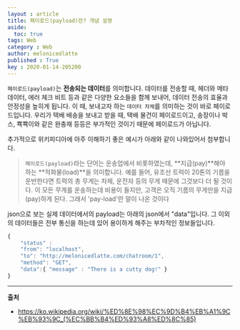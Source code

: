 ```yaml
---
layout : article
title: 페이로드(payload)란? 개념 설명
aside:
  toc: true
tags: Web
category : Web
author: melonicedlatte
published : True
key : 2020-01-14-205200
---
```




`페이로드(payload)`는 **전송되는 데이터**를 의미합니다. 데이터를 전송할 때, 헤더와 메타데이터, 에러 체크 비트 등과 같은 다양한 요소들을 함께 보내어, 데이터 전송의 효율과 안정성을 높히게 됩니다. 이 때, 보내고자 하는 `데이터 자체`를 의미하는 것이 바로 페이로드입니다. 우리가 택배 배송을 보내고 받을 때, 택배 물건이 페이로드이고, 송장이나 박스, 뾱뾱이와 같은 완충재 등등은 부가적인 것이기 때문에 페이로드가 아닙니다. 

추가적으로 위키피디아에 아주 이해하기 좋은 예시가 아래와 같이 나와있어서 첨부합니다.

> `페이로드(payload)`라는 단어는 운송업에서 비롯하였는데, **지급(pay)**해야 하는 **적화물(load)**을 의미합니다. 예를 들어, 유조선 트럭이 20톤의 기름을 운반한다면 트럭의 총 무게는 차체, 운전자 등의 무게 때문에 그것보다 더 될 것이다. 이 모든 무게를 운송하는데 비용이 들지만, 고객은 오직 기름의 무게만을 지급(pay)하게 된다. 그래서 'pay-load'란 말이 나온 것이다

json으로 보는 실제 데이터에서의 payload는 아래의 json에서 "data"입니다. 그 이외의 데이터들은 전부 통신을 하는데 있어 용이하게 해주는 부차적인 정보들입니다. 

~~~javascript
{
	"status" : 
	"from": "localhost",
	"to": "http://melonicedlatte.com/chatroom/1",
	"method": "GET",
	"data":{ "message" : "There is a cutty dog!" }
}
~~~

---
**출처**
- https://ko.wikipedia.org/wiki/%ED%8E%98%EC%9D%B4%EB%A1%9C%EB%93%9C_(%EC%BB%B4%ED%93%A8%ED%8C%85)

